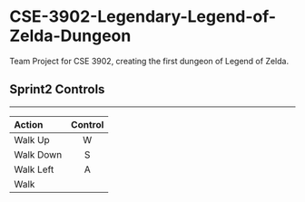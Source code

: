 # CSE-3902-Legendary-Legend-of-Zelda-Dungeon
Team Project for CSE 3902, creating the first dungeon of Legend of Zelda.

## Sprint2 Controls
---
|Action |Control   |
|:-|:-:|
|Walk Up | W |
|Walk Down | S |
|Walk Left | A |
|Walk